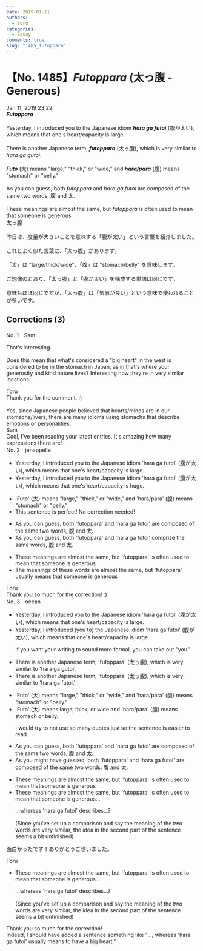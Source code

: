 ```yaml
---
date: 2019-01-11
authors:
  - toru
categories:
  - Essay
comments: true
slug: "1485_futoppara"
---
```


# 【No. 1485】<strong><em>Futoppara</em></strong> (太っ腹 - Generous)
<div class="date">Jan 11, 2019 23:22</div>
<div id="post"><div id="body_show_ori">
<strong><em>Futoppara</em></strong><br/><br/>Yesterday, I introduced you to the Japanese idiom <strong><em>hara ga futoi</em></strong> (腹が太い), which means that one's heart/capacity is large.<br/><br/>There is another Japanese term, <strong><em>futoppara</em></strong> (太っ腹), which is very similar to <em>hara ga gutoi</em>.<br/><br/><strong><em>Futo</em></strong> (太) means "large," "thick," or "wide," and <strong><em>hara/para</em></strong> (腹) means "stomach" or "belly."<br/><br/>As you can guess, both <em>futoppara</em> and <em>hara ga futoi</em> are composed of the same two words, 腹 and 太.<br/><br/>These meanings are almost the same, but <em>futoppara</em> is often used to mean that someone is generous
</div></div>

<!-- more -->

<div id="post_ja"><div id="body_show_mo">
太っ腹<br/><br/>昨日は、度量が大きいことを意味する「腹が太い」という言葉を紹介しました。<br/><br/>これとよく似た言葉に、「太っ腹」があります。<br/><br/>「太」は "large/thick/wide"、「腹」は "stomach/belly" を意味します。<br/><br/>ご想像のとおり、「太っ腹」と「腹が太い」を構成する単語は同じです。<br/><br/>意味もほぼ同じですが、「太っ腹」は「気前が良い」という意味で使われることが多いです。
</div></div>

## Corrections (3)
<div id="block"><div class="first_name"> No. 1　<span class="just_name">Sam</span></div><div id="block2">
<p class="comment_small">
 That's interesting.
 <br/>
 <br/>
 Does this mean that what's considered a "big heart" in the west is considered to be in the stomach in Japan, as in that's where your generosity and kind nature lives? Interesting how they're in very similar locations.
</p>

</div><div class="name"><span class="just_name">Toru</span><br>
Thank you for the comment. :)<br/><br/>Yes, since Japanese people believed that hearts/minds are in our stomachs/livers, there are many idioms using stomachs that describe emotions or personalities.
</div>
<div class="name"><span class="just_name">Sam</span><br>
Cool, I've been reading your latest entries. It's amazing how many expressions there are!
</div>
</div>
<div id="block"><div class="first_name"> No. 2　<span class="just_name">jenappelle</span></div><div id="block2">
<ul class="correction_field">
<li class="incorrect">Yesterday, I introduced you to the Japanese idiom 'hara ga futoi' (腹が太い), which means that one's heart/capacity is large.</li>
<li class="corrected correct">
Yesterday, I introduced you to the Japanese idiom 'hara ga futoi' (腹が太い), which means that one's heart/capacity is huge.
</li>
</ul>
<ul class="correction_field">
<li class="incorrect">'Futo' (太) means "large," "thick," or "wide," and 'hara/para' (腹) means "stomach" or "belly."</li>
<li class="corrected perfect">This sentence is perfect! No correction needed!</li>
</ul>
<ul class="correction_field">
<li class="incorrect">As you can guess, both 'futoppara' and 'hara ga futoi' are composed of the same two words, 腹 and 太.</li>
<li class="corrected correct">
As you can guess, both 'futoppara' and 'hara ga futoi' comprise the same words, 腹 and 太.
</li>
</ul>
<ul class="correction_field">
<li class="incorrect">These meanings are almost the same, but 'futoppara' is often used to mean that someone is generous</li>
<li class="corrected correct">
The meanings of these words are almost the same, but 'futoppara' usually means that someone is generous
</li>
</ul>
</div><div class="name"><span class="just_name">Toru</span><br>
Thank you so much for the correction! :)
</div>
</div>
<div id="block"><div class="first_name"> No. 3　<span class="just_name">ocean</span></div><div id="block2">
<ul class="correction_field">
<li class="incorrect">Yesterday, I introduced you to the Japanese idiom 'hara ga futoi' (腹が太い), which means that one's heart/capacity is large.</li>
<li class="corrected correct">
Yesterday, I introduced <span class="f_blue">(you to) </span>the Japanese idiom 'hara ga futoi' (腹が太い), which means that one's heart/capacity is large.
<p class="correction_comment">If you want your writing to sound more formal, you can take out "you."</p>
</li>
</ul>
<ul class="correction_field">
<li class="incorrect">There is another Japanese term, 'futoppara' (太っ腹), which is very similar to 'hara ga gutoi'.</li>
<li class="corrected correct">
There is another Japanese term, 'futoppara' (太っ腹), which is very similar to 'hara ga <span class="f_blue">f</span>utoi.'
</li>
</ul>
<ul class="correction_field">
<li class="incorrect">'Futo' (太) means "large," "thick," or "wide," and 'hara/para' (腹) means "stomach" or "belly."</li>
<li class="corrected correct">
'Futo' (太) means large, thick, or wide and 'hara/para' (腹) means stomach or belly.
<p class="correction_comment">I would try to not use so many quotes just so the sentence is easier to read.</p>
</li>
</ul>
<ul class="correction_field">
<li class="incorrect">As you can guess, both 'futoppara' and 'hara ga futoi' are composed of the same two words, 腹 and 太.</li>
<li class="corrected correct">
As you <span class="f_blue">might have </span>guess<span class="f_blue">ed</span>, both 'futoppara' and 'hara ga futoi' are composed of the same two words: 腹 and 太.
</li>
</ul>
<ul class="correction_field">
<li class="incorrect">These meanings are almost the same, but 'futoppara' is often used to mean that someone is generous</li>
<li class="corrected correct">
These meanings are almost the same, but 'futoppara' is often used to mean that someone is generous<span class="f_blue">...</span>
<p class="correction_comment">...whereas 'hara ga futoi' describes...?<br/><br/>(Since you've set up a comparison and say the meaning of the two words are very similar, the idea in the second part of the sentence seems a bit unfinished)</p>
</li>
</ul>
<p class="comment_small">
 面白かったです！ありがとうございました。
</p>

</div><div class="name"><span class="just_name">Toru</span><br><div class="quote_field"><ul class="correction_field">
<li class="corrected correct">
These meanings are almost the same, but 'futoppara' is often used to mean that someone is generous<span class="f_blue">...</span>
<p class="correction_comment">
...whereas 'hara ga futoi' describes...?<br/><br/>(Since you've set up a comparison and say the meaning of the two words are very similar, the idea in the second part of the sentence seems a bit unfinished)
</p>
</li>
</ul></div>
Thank you so much for the correction!<br/>Indeed, I should have added a sentence something like "..., whereas 'hara ga futoi' usually means to have a big heart."
</div>
</div>
